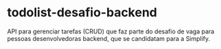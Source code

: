# todolist-desafio-backend
API para gerenciar tarefas (CRUD) que faz parte do desafio de vaga para pessoas desenvolvedoras backend, que se candidatam para a Simplify.
